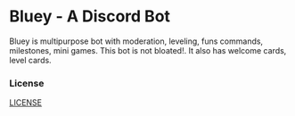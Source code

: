 # Bluey - A Discord Bot

Bluey is multipurpose bot with moderation, leveling, funs commands, milestones, mini games. This bot is not bloated!. It also has welcome cards, level cards.

### License

[LICENSE](LICENSE.md)
